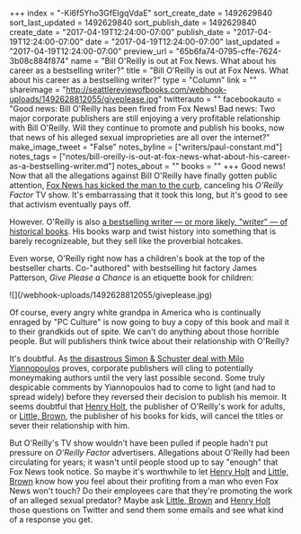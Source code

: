 +++
index = "-Ki6f5Yho3GfEIgqVdaE"
sort_create_date = 1492629840
sort_last_updated = 1492629840
sort_publish_date = 1492629840
create_date = "2017-04-19T12:24:00-07:00"
publish_date = "2017-04-19T12:24:00-07:00"
date = "2017-04-19T12:24:00-07:00"
last_updated = "2017-04-19T12:24:00-07:00"
preview_url = "65b6fa74-0795-cffe-7624-3b08c884f874"
name = "Bill O'Reilly is out at Fox News. What about his career as a bestselling writer?"
title = "Bill O'Reilly is out at Fox News. What about his career as a bestselling writer?"
type = "Column"
link = ""
shareimage = "http://seattlereviewofbooks.com/webhook-uploads/1492628812055/giveplease.jpg"
twitterauto = ""
facebookauto = "Good news: Bill O'Reilly has been fired from Fox News! Bad news: Two major corporate publishers are still enjoying a very profitable relationship with Bill O'Reilly. Will they continue to promote and publish his books, now that news of his alleged sexual improprieties are all over the internet?"
make_image_tweet = "False"
notes_byline = ["writers/paul-constant.md"]
notes_tags = ["notes/bill-oreilly-is-out-at-fox-news-what-about-his-career-as-a-bestselling-writer.md"]
notes_about = ""
books = ""
+++
Good news! Now that all the allegations against Bill O'Reilly have finally gotten public attention, [Fox News has kicked the man to the curb](http://www.latimes.com/business/hollywood/la-fi-ct-oreilly-fired-20170419-story.html), canceling his *O'Reilly Factor* TV show. It's embarrassing that it took this long, but it's good to see that activism eventually pays off.

However. O'Reilly is also [a bestselling writer — or more likely, "writer" — of historical books](http://www.slate.com/articles/arts/books/2015/12/bill_o_reilly_s_killing_reagan_and_his_other_historical_thrillers_reviewed.html). His books warp and twist history into something that is barely recognizeable, but they sell like the proverbial hotcakes.

Even worse, O'Reilly right now has a children's book at the top of the bestseller charts. Co-"authored" with bestselling hit factory James Patterson, *Give Please a Chance* is an etiquette book for children:

<p class="image">![](/webhook-uploads/1492628812055/giveplease.jpg)</p>

Of course, every angry white grandpa in America who is continually enraged by "PC Culture" is now going to buy a copy of this book and mail it to their grandkids out of spite. We can't do anything about those horrible people. But will publishers think twice about their relationship with O'Reilly?

It's doubtful. As [the disastrous Simon & Schuster deal with Milo Yiannopoulos](http://www.seattlereviewofbooks.com/notes/2017/02/21/simon-schuster-finally-cancels-dangerous-by-milo-yiannopoulos/) proves, corporate publishers will cling to potentially moneymaking authors until the very last possible second. Some truly despicable comments by Yiannopoulos had to come to light (and had to spread widely) before they reversed their decision to publish his memoir. It seems doubtful that [Henry Holt](http://us.macmillan.com/author/billoreilly/), the publisher of O'Reilly's work for adults, or [Little, Brown](https://www.hachettebookgroup.com/authors/bill-oreilly-kids/), the publisher of his books for kids, will cancel the titles or sever their relationship with him. 

But O'Reilly's TV show wouldn't have been pulled if people hadn't put pressure on *O'Reilly Factor* advertisers. Allegations about O'Reilly had been circulating for years; it wasn't until people stood up to say "enough" that Fox News took notice. So maybe it's worthwhile to let [Henry Holt](http://us.macmillan.com/henryholt) and [Little, Brown](http://www.littlebrown.com/) know how you feel about their profiting from a man who even Fox News won't touch? Do their employees care that they're promoting the work of an alleged sexual predator? Maybe ask [Little, Brown](https://twitter.com/littlebrown) and [Henry Holt](https://twitter.com/littlebrown) those questions on Twitter and send them some emails and see what kind of a response you get.